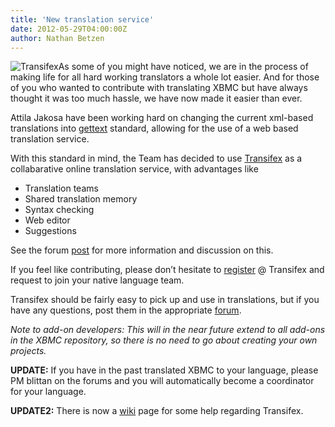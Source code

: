 ```yaml
---
title: 'New translation service'
date: 2012-05-29T04:00:00Z
author: Nathan Betzen
---
```

![](/sites/default/files/uploads/API.407b6280f366.jpg "Transifex")As some of you might have noticed, we are in the process of making life for all hard working translators a whole lot easier. And for those of you who wanted to contribute with translating XBMC but have always thought it was too much hassle, we have now made it easier than ever.

 Attila Jakosa have been working hard on changing the current xml-based translations into [gettext](https://en.wikipedia.org/wiki/Gettext) standard, allowing for the use of a web based translation service.

 With this standard in mind, the Team has decided to use [Transifex](https://www.transifex.net/projects/p/XBMC-Main-Frodo/) as a collabarative online translation service, with advantages like

 
 * Translation teams
 * Shared translation memory
 * Syntax checking
 * Web editor
 * Suggestions
 
 See the forum [post](https://forum.kodi.tv/showthread.php?tid=132639) for more information and discussion on this.

 If you feel like contributing, please don’t hesitate to [register](https://www.transifex.net/plans/signup/free/) @ Transifex and request to join your native language team.

 Transifex should be fairly easy to pick up and use in translations, but if you have any questions, post them in the appropriate [forum](https://forum.kodi.tv/forumdisplay.php?fid=90).

 *Note to add-on developers: This will in the near future extend to all add-ons in the XBMC repository, so there is no need to go about creating your own projects.*

 **UPDATE:** If you have in the past translated XBMC to your language, please PM blittan on the forums and you will automatically become a coordinator for your language.

 **UPDATE2:** There is now a [wiki](https://kodi.wiki/view/Translation_System) page for some help regarding Transifex.

 